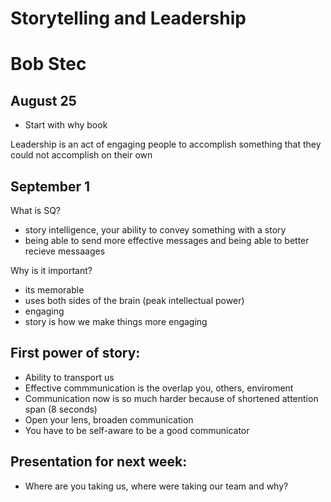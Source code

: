 # Storytelling and Leadership
# Bob Stec

## August 25
- Start with why book

Leadership is an act of engaging people to accomplish something that they could not accomplish on their own


## September 1
What is SQ? 
- story intelligence, your ability to convey something with a story
- being able to send more effective messages and being able to better recieve messaages 

Why is it important? 
- its memorable
- uses both sides of the brain (peak intellectual power)
- engaging
- story is how we make things more engaging 

First power of story:
---------------------
- Ability to transport us
- Effective commmunication is the overlap you, others, enviroment
- Communication now is so much harder because of shortened attention span (8 seconds)
- Open your lens, broaden communication
- You have to be self-aware to be a good communicator 
  
Presentation for next week:
---------------------------
- Where are you taking us, where were taking our team and why?